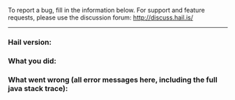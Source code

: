 To report a bug, fill in the information below. 
For support and feature requests, please use the discussion forum: http://discuss.hail.is/

-------------------------------------------------------------------------------------------

### Hail version:

### What you did:

### What went wrong (all error messages here, including the full java stack trace):
